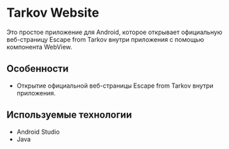 # Tarkov Website

Это простое приложение для Android, которое открывает официальную веб-страницу Escape from Tarkov внутри приложения с помощью компонента WebView.

## Особенности

- Открытие официальной веб-страницы Escape from Tarkov внутри приложения.

## Используемые технологии

- Android Studio
- Java
